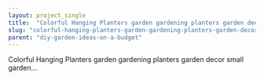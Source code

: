 ```yaml
---
layout: project_single
title:  "Colorful Hanging Planters garden gardening planters garden decor small garden…"
slug: "colorful-hanging-planters-garden-gardening-planters-garden-decor-small-garden"
parent: "diy-garden-ideas-on-a-budget"
---
```

Colorful Hanging Planters garden gardening planters garden decor small garden…